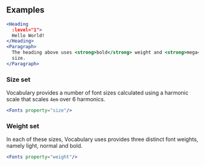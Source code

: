 ## Examples

```jsx
<Heading
  :level="1">
  Hello World!
</Heading>
<Paragraph>
  The heading above uses <strong>bold</strong> weight and <strong>mega</strong>
  size.
</Paragraph>
```

### Size set

Vocabulary provides a number of font sizes calculated using a harmonic scale 
that scales `4em` over 6 harmonics.

```jsx { "props" : { "className": "i18n-enabled" } }
<Fonts property="size"/>
```

### Weight set

In each of these sizes, Vocabulary uses provides three distinct font weights, 
namely light, normal and bold.

```jsx { "props" : { "className": "i18n-enabled" } }
<Fonts property="weight"/>
```
